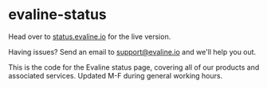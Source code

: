 # evaline-status
Head over to [status.evaline.io](status.evaline.io) for the live version.

Having issues? Send an email to [support@evaline.io](support@evaline.io) and we'll help you out.

This is the code for the Evaline status page, covering all of our products and associated services. Updated M-F during general working hours.

